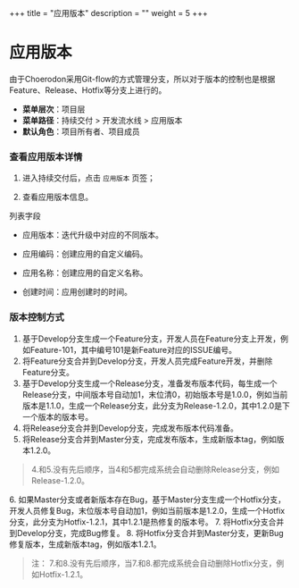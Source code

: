 ﻿+++
title = "应用版本"
description = ""
weight = 5
+++


# 应用版本
 
 由于Choerodon采用Git-flow的方式管理分支，所以对于版本的控制也是根据Feature、Release、Hotfix等分支上进行的。

  - **菜单层次**：项目层
  - **菜单路径**：持续交付 >  开发流水线 > 应用版本
  - **默认角色**：项目所有者、项目成员

### 查看应用版本详情

 1. 进入持续交付后，点击 `应用版本` 页签；

 1. 查看应用版本信息。

列表字段

 - 应用版本：迭代升级中对应的不同版本。

 - 应用编码：创建应用的自定义编码。

 - 应用名称：创建应用的自定义名称。

 - 创建时间：应用创建时的时间。

### 版本控制方式
 1. 基于Develop分支生成一个Feature分支，开发人员在Feature分支上开发，例如Feature-101，其中编号101是新Feature对应的ISSUE编号。
 2. 将Feature分支合并到Develop分支，开发人员完成Feature开发，并删除Feature分支。
 3. 基于Develop分支生成一个Release分支，准备发布版本代码，每生成一个Release分支，中间版本号自动加1，末位清0，初始版本号是1.0.0，例如当前版本是1.1.0，生成一个Release分支，此分支为Release-1.2.0，其中1.2.0是下一个版本的版本号。
 4. 将Release分支合并到Develop分支，完成发布版本代码准备。
 5. 将Release分支合并到Master分支，完成发布版本，生成新版本tag，例如版本1.2.0。
<blockquote class="note">
         4.和5.没有先后顺序，当4和5都完成系统会自动删除Release分支，例如Release-1.2.0。
      </blockquote>
6. 如果Master分支或者新版本存在Bug，基于Master分支生成一个Hotfix分支，开发人员修复Bug，末位版本号自动加1，例如当前版本是1.2.0，生成一个Hotfix分支，此分支为Hotfix-1.2.1，其中1.2.1是热修复的版本号。
7. 将Hotfix分支合并到Develop分支，完成Bug修复。
8. 将Hotfix分支合并到Master分支，更新Bug修复版本，生成新版本tag，例如版本1.2.1。
 <blockquote class="note">
         注： 7.和8.没有先后顺序，当7.和8.都完成系统会自动删除Hotfix分支，例如Hotfix-1.2.1。
      </blockquote>
